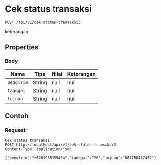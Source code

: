# Cek status transaksi
```http
POST /api/v1/cek-status-transaksi3
```
keterangan
## Properties
### Body
Nama | Tipe | Nilai | Keterangan
--- | --- | --- | ---
<code>pengirim</code> | String | null | null
<code>tanggal</code> | String | null | null
<code>tujuan</code> | String | null | null
## Contoh
### Request
```http
Cek status transaksi
POST http://localhost/api/v1/cek-status-transaksi3
Content-Type: application/json

{"pengirim":"+6281935155404","tanggal":"20","tujuan":"087758437457"}
```
